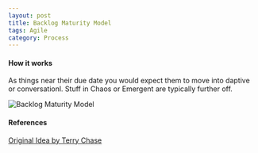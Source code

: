 ```yaml
---
layout: post
title: Backlog Maturity Model 
tags: Agile
category: Process
---
```


#### How it works

As things near their due date you would expect them to move into daptive or conversationl. Stuff in Chaos or Emergent are typically further off.

<img class="img-responsive" alt="Backlog Maturity Model" src="{{ site.url }}/assets/images/Backlog-Maturity-Model.png">

#### References 

[Original Idea by Terry Chase](https://www.linkedin.com/in/terry-chase-9a9aa2)  
